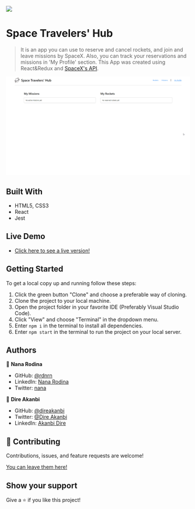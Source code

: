 ![](https://img.shields.io/badge/Microverse-blueviolet)

# Space Travelers' Hub

> It is an app you can use to reserve and cancel rockets, and join and leave missions by SpaceX. Also, you can track your reservations and missions in 'My Profile' section. This App was created using React&Redux and [SpaceX's API](https://api.spacexdata.com).

<p align="center">
  <img src="./src/images/demo.gif" width="600px">
</p>


## Built With

- HTML5, CSS3
- React
- Jest

## Live Demo

- [Click here to see a live version!](https://space-travelers-rdnrn-dire.herokuapp.com/)

## Getting Started

To get a local copy up and running follow these steps:

1. Click the green button "Clone" and choose a preferable way of cloning.
2. Clone the project to your local machine.
3. Open the project folder in your favorite IDE (Preferably Visual Studio Code).
4. Click "View" and choose "Terminal" in the dropdown menu.
5. Enter `npm i` in the terminal to install all dependencies.
6. Enter `npm start` in the terminal to run the project on your local server.

## Authors

👤 **Nana Rodina**

- GitHub: [@rdnrn](https://github.com/rdnrn)
- LinkedIn: [Nana Rodina](https://www.linkedin.com/in/arina-rodina-144612219/?locale=en_US)
- Twitter: [nana](https://twitter.com/rdnrn_nana)

👤 **Dire Akanbi**

- GitHub: [@direakanbi](https://github.com/direakanbi)
- Twitter: [@Dire Akanbi](https://twitter.com/DireAkanbi)
- LinkedIn: [Akanbi Dire](https://www.linkedin.com/in/dire-akanbi-63bbbb217)

## 🤝 Contributing

Contributions, issues, and feature requests are welcome!

[You can leave them here!](https://github.com/rdnrn/mathmagicians/issues)

## Show your support

Give a ⭐️ if you like this project!
